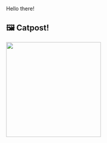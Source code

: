 Hello there!



## 🖼️ Catpost!

<sub>
    <img src="https://cdn2.thecatapi.com/images/xf64kj6IU.jpg" height="256">
</sub>

